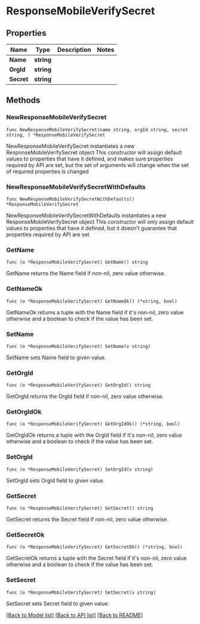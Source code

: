 # ResponseMobileVerifySecret

## Properties

Name | Type | Description | Notes
------------ | ------------- | ------------- | -------------
**Name** | **string** |  | 
**OrgId** | **string** |  | 
**Secret** | **string** |  | 

## Methods

### NewResponseMobileVerifySecret

`func NewResponseMobileVerifySecret(name string, orgId string, secret string, ) *ResponseMobileVerifySecret`

NewResponseMobileVerifySecret instantiates a new ResponseMobileVerifySecret object
This constructor will assign default values to properties that have it defined,
and makes sure properties required by API are set, but the set of arguments
will change when the set of required properties is changed

### NewResponseMobileVerifySecretWithDefaults

`func NewResponseMobileVerifySecretWithDefaults() *ResponseMobileVerifySecret`

NewResponseMobileVerifySecretWithDefaults instantiates a new ResponseMobileVerifySecret object
This constructor will only assign default values to properties that have it defined,
but it doesn't guarantee that properties required by API are set

### GetName

`func (o *ResponseMobileVerifySecret) GetName() string`

GetName returns the Name field if non-nil, zero value otherwise.

### GetNameOk

`func (o *ResponseMobileVerifySecret) GetNameOk() (*string, bool)`

GetNameOk returns a tuple with the Name field if it's non-nil, zero value otherwise
and a boolean to check if the value has been set.

### SetName

`func (o *ResponseMobileVerifySecret) SetName(v string)`

SetName sets Name field to given value.


### GetOrgId

`func (o *ResponseMobileVerifySecret) GetOrgId() string`

GetOrgId returns the OrgId field if non-nil, zero value otherwise.

### GetOrgIdOk

`func (o *ResponseMobileVerifySecret) GetOrgIdOk() (*string, bool)`

GetOrgIdOk returns a tuple with the OrgId field if it's non-nil, zero value otherwise
and a boolean to check if the value has been set.

### SetOrgId

`func (o *ResponseMobileVerifySecret) SetOrgId(v string)`

SetOrgId sets OrgId field to given value.


### GetSecret

`func (o *ResponseMobileVerifySecret) GetSecret() string`

GetSecret returns the Secret field if non-nil, zero value otherwise.

### GetSecretOk

`func (o *ResponseMobileVerifySecret) GetSecretOk() (*string, bool)`

GetSecretOk returns a tuple with the Secret field if it's non-nil, zero value otherwise
and a boolean to check if the value has been set.

### SetSecret

`func (o *ResponseMobileVerifySecret) SetSecret(v string)`

SetSecret sets Secret field to given value.



[[Back to Model list]](../README.md#documentation-for-models) [[Back to API list]](../README.md#documentation-for-api-endpoints) [[Back to README]](../README.md)


